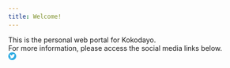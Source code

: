 ```yaml
---
title: Welcome!
---
```

This is the personal web portal for Kokodayo.  
For more information, please access the social media links below.  
![Twitter](assets/icons/twitter.png)

